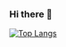 ### Hi there 👋

[![Top Langs](https://github-readme-stats.vercel.app/api/top-langs/?username=gri11&layout=compact&theme=dark)](https://github.com/anuraghazra/github-readme-stats)

<!--
**gri11/gri11** is a ✨ _special_ ✨ repository because its `README.md` (this file) appears on your GitHub profile.

Here are some ideas to get you started:

- 🔭 I’m currently working on ...
- 🌱 I’m currently learning ...
- 👯 I’m looking to collaborate on ...
- 🤔 I’m looking for help with ...
- 💬 Ask me about ...
- 📫 How to reach me: ...
- 😄 Pronouns: ...
- ⚡ Fun fact: ...
-->
